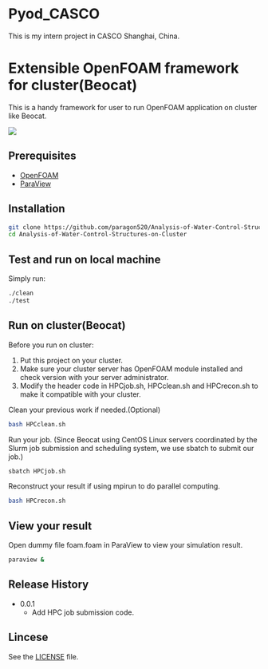 # Pyod_CASCO
This is my intern project in CASCO Shanghai, China.


# Extensible OpenFOAM framework for cluster(Beocat)

This is a handy framework for user to run OpenFOAM application on cluster like Beocat.

![](stlpic.png)

## Prerequisites

* [OpenFOAM]  
* [ParaView]

## Installation 
```sh
git clone https://github.com/paragon520/Analysis-of-Water-Control-Structures-on-Cluster
cd Analysis-of-Water-Control-Structures-on-Cluster
``` 

## Test and run on local machine 

Simply run: 
```sh
./clean
./test 
```
 
## Run on cluster(Beocat)
Before you run on cluster:
1. Put this project on your cluster. 
2. Make sure your cluster server has OpenFOAM module installed and check version with your server administrator.
3. Modify the header code in HPCjob.sh, HPCclean.sh and HPCrecon.sh to make it compatible with your cluster.

Clean your previous work if needed.(Optional)
```sh
bash HPCclean.sh
```

Run your job. (Since Beocat using CentOS Linux servers coordinated by the Slurm job submission and scheduling system, we use sbatch to submit our job.) 
```sh
sbatch HPCjob.sh
```
Reconstruct your result if using mpirun to do parallel computing. 
```sh
bash HPCrecon.sh
```

## View your result 
Open dummy file foam.foam in ParaView to view your simulation result.
```sh
paraview & 
```

## Release History

* 0.0.1
    * Add HPC job submission code.

## Lincese

See the  [LICENSE] file.
 

 [LICENSE]: https://github.com/paragon520/Analysis-of-Water-Control-Structures-on-Cluster/blob/master/LICENSE
 [OpenFOAM]:  https://openfoam.org/download/
[ParaView]: https://www.paraview.org/download/
